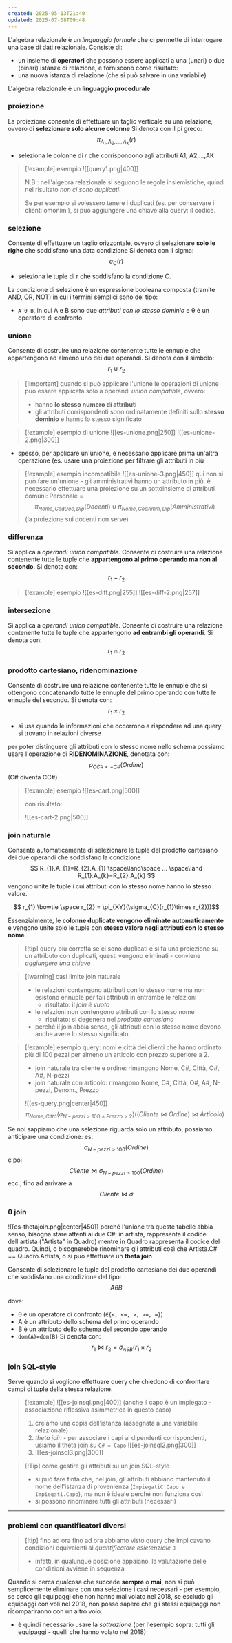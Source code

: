 ```yaml
---
created: 2025-05-13T21:40
updated: 2025-07-08T09:48
---
```

L'algebra relazionale è un *linguaggio formale* che ci permette di interrogare una base di dati relazionale. Consiste di:
- un insieme di **operatori** che possono essere applicati a una (unari) o due (binari) istanze di relazione, e forniscono come risultato:
- una nuova istanza di relazione (che si può salvare in una variabile)

L'algebra relazionale è un **linguaggio procedurale**

### proiezione
La proiezione consente di effettuare un taglio verticale su una relazione, ovvero di **selezionare solo alcune colonne**
Si denota con il pi greco:
$$\pi_{A_1, A_2, \ldots, A_K}(r)$$
- seleziona le colonne di r che corrispondono agli attributi A1, A2,...,AK

> [!example] esempio
> ![[query1.png|400]]
>  
>  N.B.: nell'algebra relazionale si seguono le regole insiemistiche, quindi nel risultato *non ci sono duplicati*.
>   
>  Se per esempio si volessero tenere i duplicati (es. per conservare i clienti omonimi), si può aggiungere una chiave alla query: il codice.

### selezione
Consente di effettuare un taglio orizzontale, ovvero di selezionare **solo le righe** che soddisfano una data condizione
Si denota con il sigma:
$$\sigma_{C}(r)$$
- seleziona le tuple di r che soddisfano la condizione C.

La condizione di selezione è un'espressione booleana composta (tramite AND, OR, NOT) in cui i termini semplici sono del tipo:
- `A θ B`, in cui A e B sono due *attributi con lo stesso dominio* e θ è un operatore di confronto

### unione
Consente di costruire una relazione contenente tutte le ennuple che appartengono ad almeno uno dei due operandi.
Si denota con il simbolo:
$$ r_{1} \cup r_{2} $$

>[!important] quando si può applicare l'unione
>le operazioni di unione può essere applicata solo a operandi *union compatible*, ovvero:
>- hanno **lo stesso numero di attributi**
>- gli attributi corrispondenti sono ordinatamente definiti sullo **stesso dominio** e hanno lo stesso significato

>[!example] esempio di unione
> ![[es-unione.png|250]] ![[es-unione-2.png|300]]

- spesso, per applicare un'unione, è necessario applicare prima un'altra operazione (es. usare una proiezione per filtrare gli attributi in più

>[!example] esempio incompatibile
>![[es-unione-3.png|450]] 
>qui non si può fare un'unione - gli amministrativi hanno un attributo in più.
>è necessario effettuare una proiezione su un sottoinsieme di attributi comuni:
>Personale =
>$$ \pi_{Nome, CodDoc, Dip} (Docenti) \cup \pi_{Nome, CodAmm, Dip} (Amministrativi) $$
>(la proiezione sui docenti non serve)

### differenza
Si applica a *operandi union compatible*. Consente di costruire una relazione contenente tutte le tuple che **appartengono al primo operando ma non al secondo**.
Si denota con:
$$ r_{1} - r_{2} $$

>[!example] esempio
>![[es-diff.png|255]] ![[es-diff-2.png|257]]

### intersezione
Si applica a *operandi union compatible*. Consente di costruire una relazione contenente tutte le tuple che appartengono **ad entrambi gli operandi**.
Si denota con:
$$ r_{1} \cap r_{2}$$

### prodotto cartesiano, ridenominazione
Consente di costruire una relazione contenente tutte le ennuple che si ottengono concatenando tutte le ennuple del primo operando con tutte le ennuple del secondo.
Si denota con:
$$ r_{1} \times r_{2} $$
- si usa quando le informazioni che occorrono a rispondere ad una query si trovano in relazioni diverse

per poter distinguere gli attributi con lo stesso nome nello schema possiamo usare l'operazione di **RIDENOMINAZIONE**, denotata con: 
$$ \rho_{CC\#<-C\#}(Ordine) $$
(C# diventa CC#)

>[!example] esempio
>![[es-cart.png|500]]
>
>con risultato: 
> 
>![[es-cart-2.png|500]]
>

### join naturale
Consente automaticamente di selezionare le tuple del prodotto cartesiano dei due operandi che soddisfano la condizione
$$ R_{1}.A_{1}=R_{2}.A_{1} \space\land\space ... \space\land R_{1}.A_{k}=R_{2}.A_{k} $$
vengono unite le tuple i cui attributi con lo stesso nome hanno lo stesso valore.

$$ r_{1} \bowtie \space r_{2} = \pi_{XY}(\sigma_{C}(r_{1}\times r_{2}))$$

Essenzialmente, le **colonne duplicate vengono eliminate automaticamente** e vengono unite solo le tuple con **stesso valore negli attributi con lo stesso nome**.

>[!tip] query più corretta
se ci sono duplicati e si fa una proiezione su un attributo con duplicati, questi vengono eliminati - conviene *aggiungere una chiave*

>[!warning] casi limite join naturale
>- le relazioni contengono attributi con lo stesso nome ma non esistono ennuple per tali attributi in entrambe le relazioni
>	- risultato: il *join è vuoto*
>- le relazioni non contengono attributi con lo stesso nome
>	- risultato: si degenera nel *prodotto cartesiano*
> - perché il join abbia senso, gli attributi con lo stesso nome devono anche avere lo stesso significato.

> [!example] esempio
> query: nomi e città dei clienti che hanno ordinato più di 100 pezzi per almeno un articolo con prezzo superiore a 2.
> - join naturale tra cliente e ordine: rimangono Nome, C#, Città, O#, A#, N-pezzi
> - join naturale con articolo: rimangono Nome, C#, Città, O#, A#, N-pezzi, Denom., Prezzo
> 
> ![[es-query.png|center|450]]
> $$ \pi_{Nome, Città}(\sigma_{N-pezzi>100 \land Prezzo>2})((Cliente\bowtie Ordine)\bowtie Articolo) $$
> 
Se noi sappiamo che una selezione riguarda solo un attributo, possiamo anticipare una condizione:
es.  $$ \sigma_{N-pezzi>100}(Ordine)$$
e poi $$Cliente\bowtie \sigma_{N-pezzi>100}(Ordine)$$
ecc., fino ad arrivare a
$$ Cliente \bowtie \sigma$$

### θ join
![[es-thetajoin.png|center|450]]
perché l'unione tra queste tabelle abbia senso, bisogna stare attenti ai due C#: in artista, rappresenta il codice dell'artista ("Artista" in Quadro) mentre in Quadro rappresenta il codice del quadro.
Quindi, o bisognerebbe rinominare gli attributi così che Artista.C# == Quadro.Artista, o si può effettuare un **theta join**

Consente di selezionare le tuple del prodotto cartesiano dei due operandi che soddisfano una condizione del tipo:
$$A \theta B$$

dove:
- θ è un operatore di confronto (`∈{<, <=, >, >=, =}`)
- A è un attributo dello schema del primo operando
- B è un attributo dello schema del secondo operando
- `dom(A)=dom(B)`
Si denota con:
$$r_{1}\bowtie r_{2} = \sigma_{A\theta B}(r_{1}\times r_{2}$$

### join SQL-style
Serve quando si vogliono effettuare query che chiedono di confrontare campi di tuple della stessa relazione.
>[!example]
>![[es-joinsql.png|400]]
>(anche il capo è un impiegato - associazione riflessiva asimmetrica in questo caso)
> 1) creiamo una copia dell'istanza (assegnata a una variabile relazionale)
> 2) *theta join* - per associare i capi ai dipendenti corrispondenti, usiamo il theta join su `C# = Capo`
> 	![[es-joinsql2.png|300]]
> 3) ![[es-joinsql3.png|300]]

>[!Tip] come gestire gli attributi su un join SQL-style
>- si può fare finta che, nel join, gli attributi abbiano mantenuto il nome dell'istanza di provenienza (`ImpiegatiC.Capo e Impiegati.Capo`), ma non è ideale perché non funziona così
>- si possono rinominare tutti gli attributi (necessari) 

---
### problemi con quantificatori diversi
>[!tip] fino ad ora
>fino ad ora abbiamo visto query che implicavano condizioni equivalenti al *quantificatore esietenziale* `∃`
>- infatti, in qualunque posizione appaiano, la valutazione delle condizioni avviene in sequenza

Quando si cerca qualcosa che succede **sempre** o **mai**, non si può semplicemente eliminare con una selezione i casi necessari - per esempio, se cerco gli equipaggi che non hanno mai volato nel 2018, se escludo gli equipaggi con voli nel 2018, non posso sapere che gli stessi equipaggi non ricompariranno con un altro volo.

- è quindi necessario usare la *sottrazione* (per l'esempio sopra: tutti gli equipaggi - quelli che hanno volato nel 2018)

